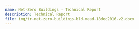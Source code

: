 ```yaml
---
name: Net-Zero Buildings - Technical Report
description: Technical Report
file: img/tr-net-zero-buildings-bld-mead-18dec2016-v2.docx
---
```

